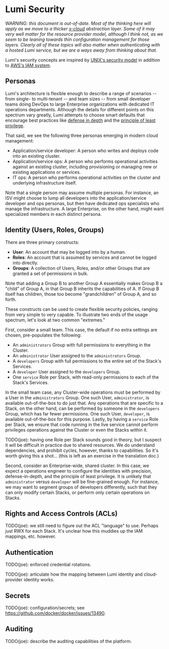 # Lumi Security

*WARNING: this document is out-of-date.  Most of the thinking here will apply as we move to a thicker [x-cloud](
x-cloud.md) abstraction layer.  Some of it may very well matter for the resource provider model, although I think not,
as we seem to be leaning towards thin configuration management for those layers.  Clearly all of these topics will also
matter when authenticating with a hosted Lumi service, but we are a ways away from thinking about that.*

Lumi's security concepts are inspired by [UNIX's security model](https://en.wikipedia.org/wiki/Unix_security) in
addition to [AWS's IAM system](http://docs.aws.amazon.com/IAM/latest/UserGuide/id.html).

## Personas

Lumi's architecture is flexible enough to describe a range of scenarios -- from single- to multi-tenant -- and team
sizes -- from small developer teams doing DevOps to large Enterprise organizations with dedicated IT operations
departments. Although the details for different points on this spectrum vary greatly, Lumi attempts to choose smart
defaults that encourage best practices like [defense in depth](
https://en.wikipedia.org/wiki/Defense_in_depth_(computing)) and the [principle of least privilege](
https://en.wikipedia.org/wiki/Principle_of_least_privilege).

That said, we see the following three personas emerging in modern cloud management:

* Application/service developer: A person who writes and deploys code into an existing cluster.
* Application/service ops: A person who performs operational activities against an existing cluster, including
  provisioning or managing new or existing applications or services.
* IT ops: A person who performs operational activities on the cluster and underlying infrastructure itself.

Note that a single person may assume multiple personas.  For instance, an ISV might choose to lump all developers into
the application/service developer and ops personas, but then have dedicated ops specialists who manage the
infrastructure.  A large Enterprise, on the other hand, might want specialized members in each distinct persona.

## Identity (Users, Roles, Groups)

There are three primary constructs:

* **User**: An account that may be logged into by a human.
* **Roles**: An account that is assumed by services and cannot be logged into directly.
* **Groups**: A collection of Users, Roles, and/or other Groups that are granted a set of permissions in bulk.

Note that adding a Group B to another Group A essentially makes Group B a "child" of Group A, in that Group B inherits
the capabilities of A.  If Group B itself has children, those too become "grandchildren" of Group A, and so forth.

These constructs can be used to create flexible security policies, ranging from very simple to very capable.  To
illustrate two ends of the usage spectrum, let's look at two common "extremes."

First, consider a small team.  This case, the default if no extra settings are chosen, pre-populates the following:

* An `administrators` Group with full permissions to everything in the Cluster.
* An `administrator` User assigned to the `administrators` Group.
* A `developers` Group with full permissions to the entire set of the Stack's Services.
* A `developer` User assigned to the `developers` Group.
* One `service` Role per Stack, with read-only permissions to each of the Stack's Services.

In the small team case, any Cluster-wide operations must be performed by a User in the `administrators` Group.  One such
User, `administrator`, is available out-of-the-box to do just that.  Any operations that are specific to a Stack, on the
other hand, can be performed by someone in the `developers` Group, which has far fewer permissions.  One such User,
`developer`, is available out-of-the-box for this purpose.  Lastly, by having a `service` Role per Stack, we ensure that
code running in the live service cannot perform privileges operations against the Cluster or even the Stacks within it.

TODO(joe): having one Role per Stack sounds good in theory, but I suspect it will be difficult in practice due to
    shared resources.  We do understand dependencies, and prohibit cycles, however, thanks to capabilities.  So it's
    worth giving this a shot... (this is left as an exercise in the translation doc.)

Second, consider an Enterprise-wide, shared cluster.  In this case, we expect a operations engineer to configure the
identities with precision, defense-in-depth, and the principle of least privilege.  It is unlikely that `administrator`
versus `developer` will be fine-grained enough.  For instance, we may want to segment groups of developers differently,
such that they can only modify certain Stacks, or perform only certain operations on Stacks.

## Rights and Access Controls (ACLs)

TODO(joe): we still need to figure out the ACL "language" to use.  Perhaps just RWX for each Stack.  It's unclear how
    this muddies up the IAM mappings, etc. however.

## Authentication

TODO(joe): enforced credential rotations.

TODO(joe): articulate how the mapping between Lumi identity and cloud-provider identity works.

## Secrets

TODO(joe): configuration/secrets; see https://github.com/docker/docker/issues/13490.

## Auditing

TODO(joe): describe the auditing capabilities of the platform.

